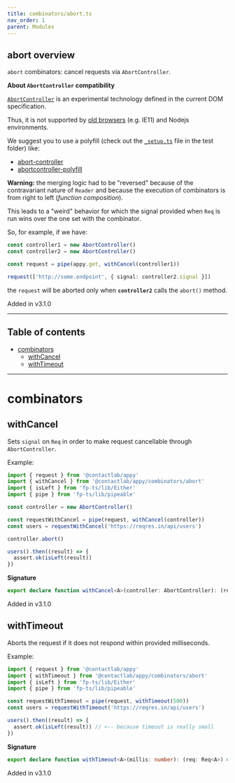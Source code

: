 ```yaml
---
title: combinators/abort.ts
nav_order: 1
parent: Modules
---
```


## abort overview

`abort` combinators: cancel requests via `AbortController`.

**About `AbortController` compatibility**

[`AbortController`](https://developer.mozilla.org/en-US/docs/Web/API/AbortController) is an experimental technology defined in the current DOM specification.

Thus, it is not supported by [old browsers](https://caniuse.com/#search=AbortController) (e.g. IE11) and Nodejs environments.

We suggest you to use a polyfill (check out the [`_setup.ts`](https://github.com/contactlab/appy/blob/master/test/_setup.ts) file in the test folder) like:

- [abort-controller](https://www.npmjs.com/package/abort-controller)
- [abortcontroller-polyfill](https://www.npmjs.com/package/abortcontroller-polyfill)

**Warning:** the merging logic had to be "reversed" because of the contravariant nature of `Reader` and because the execution of combinators is from right to left (_function composition_).

This leads to a "weird" behavior for which the signal provided when `Req` is run wins over the one set with the combinator.

So, for example, if we have:

```ts
const controller1 = new AbortController()
const controller2 = new AbortController()

const request = pipe(appy.get, withCancel(controller1))

request(['http://some.endpoint', { signal: controller2.signal }])
```

the `request` will be aborted only when **`controller2`** calls the `abort()` method.

Added in v3.1.0

---

<h2 class="text-delta">Table of contents</h2>

- [combinators](#combinators)
  - [withCancel](#withcancel)
  - [withTimeout](#withtimeout)

---

# combinators

## withCancel

Sets `signal` on `Req` in order to make request cancellable through `AbortController`.

Example:

```ts
import { request } from '@contactlab/appy'
import { withCancel } from '@contactlab/appy/combinators/abort'
import { isLeft } from 'fp-ts/lib/Either'
import { pipe } from 'fp-ts/lib/pipeable'

const controller = new AbortController()

const requestWithCancel = pipe(request, withCancel(controller))
const users = requestWithCancel('https://reqres.in/api/users')

controller.abort()

users().then((result) => {
  assert.ok(isLeft(result))
})
```

**Signature**

```ts
export declare function withCancel<A>(controller: AbortController): (req: Req<A>) => Req<A>
```

Added in v3.1.0

## withTimeout

Aborts the request if it does not respond within provided milliseconds.

Example:

```ts
import { request } from '@contactlab/appy'
import { withTimeout } from '@contactlab/appy/combinators/abort'
import { isLeft } from 'fp-ts/lib/Either'
import { pipe } from 'fp-ts/lib/pipeable'

const requestWithTimeout = pipe(request, withTimeout(500))
const users = requestWithTimeout('https://reqres.in/api/users')

users().then((result) => {
  assert.ok(isLeft(result)) // <-- because timeout is really small
})
```

**Signature**

```ts
export declare function withTimeout<A>(millis: number): (req: Req<A>) => Req<A>
```

Added in v3.1.0
